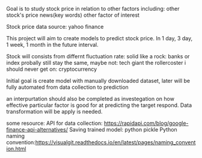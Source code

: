 Goal is to study stock price in relation to other factors including:
other stock's price
news(key words)
other factor of interest

Stock price data source: yahoo finance 

This project will aim to create models to predict stock price.
In 1 day, 3 day, 1 week, 1 month in the future interval.

Stock will consists from differnt fluctuation rate:
solid like a rock: banks or index
probally still stay the same, maybe not: tech giant
the rollercoster i should never get on: cryptocurrency

Initial goal is create model with manually downloaded dataset, later will be fully automated from data collection to prediction

an interpurtation should also be completed as investegation on how effective particular factor is good for at predicting the target respond.
Data transformation will be apply is needed.

some resource: 	API for data collection: https://rapidapi.com/blog/google-finance-api-alternatives/
	       	Saving trained model: python pickle
		Python naming convention:https://visualgit.readthedocs.io/en/latest/pages/naming_convention.html